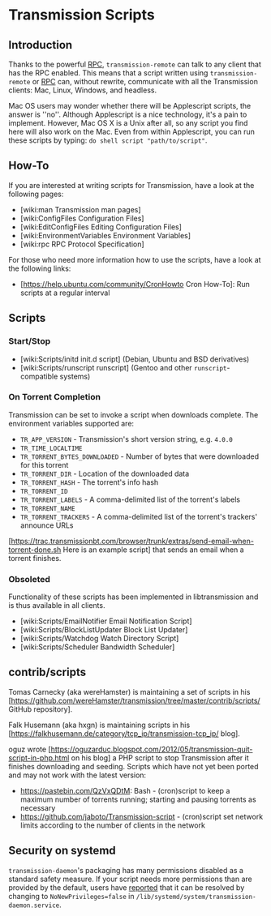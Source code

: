# Transmission Scripts

## Introduction

Thanks to the powerful [RPC](./rpc-spec.md), `transmission-remote` can talk to any client that has the RPC enabled. This means that a script written using `transmission-remote` or [RPC](./rpc-spec.md) can, without rewrite, communicate with all the Transmission clients: Mac, Linux, Windows, and headless.

Mac OS users may wonder whether there will be Applescript scripts, the answer is ''no''. Although Applescript is a nice technology, it's a pain to implement. However, Mac OS X is a Unix after all, so any script you find here will also work on the Mac. Even from within Applescript, you can run these scripts by typing: `do shell script "path/to/script"`.

## How-To

If you are interested at writing scripts for Transmission, have a look at the following pages:
 * [wiki:man Transmission man pages]
 * [wiki:ConfigFiles Configuration Files]
 * [wiki:EditConfigFiles Editing Configuration Files]
 * [wiki:EnvironmentVariables Environment Variables]
 * [wiki:rpc RPC Protocol Specification]

For those who need more information how to use the scripts, have a look at the following links:
 * [https://help.ubuntu.com/community/CronHowto Cron How-To]: Run scripts at a regular interval

## Scripts

### Start/Stop
 * [wiki:Scripts/initd init.d script] (Debian, Ubuntu and BSD derivatives)
 * [wiki:Scripts/runscript runscript] (Gentoo and other `runscript`-compatible systems)


### On Torrent Completion

Transmission can be set to invoke a script when downloads complete. The environment variables supported are:

 * `TR_APP_VERSION` - Transmission's short version string, e.g. `4.0.0`
 * `TR_TIME_LOCALTIME`
 * `TR_TORRENT_BYTES_DOWNLOADED` - Number of bytes that were downloaded for this torrent
 * `TR_TORRENT_DIR` - Location of the downloaded data
 * `TR_TORRENT_HASH` - The torrent's info hash
 * `TR_TORRENT_ID`
 * `TR_TORRENT_LABELS` - A comma-delimited list of the torrent's labels
 * `TR_TORRENT_NAME`
 * `TR_TORRENT_TRACKERS` - A comma-delimited list of the torrent's trackers' announce URLs

[https://trac.transmissionbt.com/browser/trunk/extras/send-email-when-torrent-done.sh Here is an example script] that sends an email when a torrent finishes.

### Obsoleted

Functionality of these scripts has been implemented in libtransmission and is thus available in all clients.

 * [wiki:Scripts/EmailNotifier Email Notification Script]
 * [wiki:Scripts/BlockListUpdater Block List Updater]
 * [wiki:Scripts/Watchdog Watch Directory Script]
 * [wiki:Scripts/Scheduler Bandwidth Scheduler]

## contrib/scripts

Tomas Carnecky (aka wereHamster) is maintaining a set of scripts in his [https://github.com/wereHamster/transmission/tree/master/contrib/scripts/ GitHub repository].

Falk Husemann (aka hxgn) is maintaining scripts in his [https://falkhusemann.de/category/tcp_ip/transmission-tcp_ip/ blog].

oguz wrote [https://oguzarduc.blogspot.com/2012/05/transmission-quit-script-in-php.html on his blog] a PHP script to stop Transmission after it finishes downloading and seeding.
Scripts which have not yet been ported and may not work with the latest version:
 * https://pastebin.com/QzVxQDtM: Bash - (cron)script to keep a maximum number of torrents running; starting and pausing torrents as necessary
 * https://github.com/jaboto/Transmission-script - (cron)script set network limits according to the number of clients in the network

## Security on systemd

`transmission-daemon`'s packaging has many permissions disabled as a standard safety measure. If your script needs more permissions than are provided by the default, users have [reported](https://github.com/transmission/transmission/issues/1951) that it can be resolved by changing to `NoNewPrivileges=false` in `/lib/systemd/system/transmission-daemon.service`.
